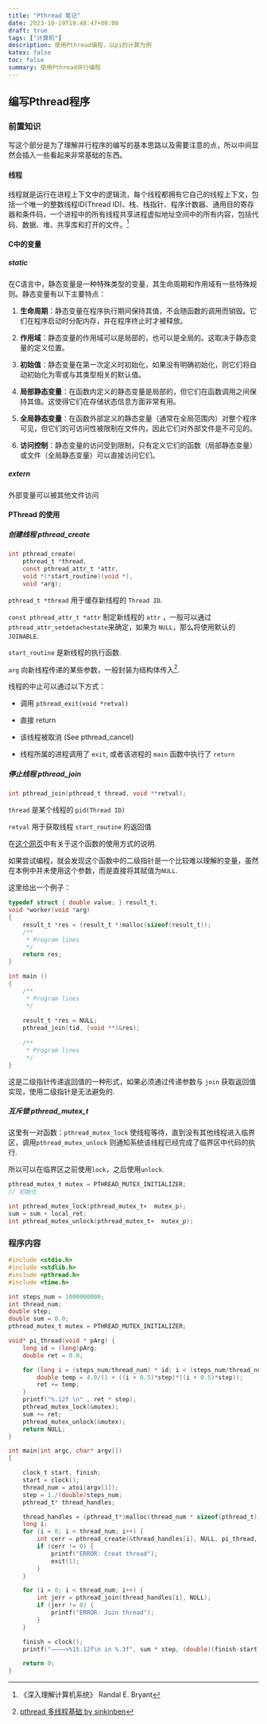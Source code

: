 ```yaml
---
title: "Pthread 笔记"
date: 2023-10-19T19:48:47+08:00
draft: true
tags: ["计算机"]
description: 使用Pthread编程，以pi的计算为例
katex: false
toc: false
summary: 使用Pthread并行编程
---
```


## 编写Pthread程序

### 前置知识

<!--{{{--> 

写这个部分是为了理解并行程序的编写的基本思路以及需要注意的点，所以中间显然会插入一些看起来非常基础的东西。

#### 线程

线程就是运行在进程上下文中的逻辑流，每个线程都拥有它自己的线程上下文，包括一个唯一的整数线程ID(Thread ID)、栈、栈指针、程序计数器、通用目的寄存器和条件码，一个进程中的所有线程共享进程虚拟地址空间中的所有内容，包括代码、数据、堆、共享库和打开的文件。[^1]

#### C中的变量

<!-- {{{ -->
##### static

在C语言中，静态变量是一种特殊类型的变量，其生命周期和作用域有一些特殊规则。静态变量有以下主要特点：

1. **生命周期**：静态变量在程序执行期间保持其值，不会随函数的调用而销毁。它们在程序启动时分配内存，并在程序终止时才被释放。

2. **作用域**：静态变量的作用域可以是局部的，也可以是全局的。这取决于静态变量的定义位置。

3. **初始值**：静态变量在第一次定义时初始化，如果没有明确初始化，则它们将自动初始化为零或与其类型相关的默认值。

4. **局部静态变量**：在函数内定义的静态变量是局部的，但它们在函数调用之间保持其值。这使得它们在存储状态信息方面非常有用。

5. **全局静态变量**：在函数外部定义的静态变量（通常在全局范围内）对整个程序可见，但它们的可访问性被限制在文件内，因此它们对外部文件是不可见的。

6. **访问控制**：静态变量的访问受到限制，只有定义它们的函数（局部静态变量）或文件（全局静态变量）可以直接访问它们。
<!--}}}-->

##### extern

外部变量可以被其他文件访问

#### PThread 的使用

##### 创建线程 pthread_create

<!--{{{-->
``` C
int pthread_create(
    pthread_t *thread,
    const pthread_attr_t *attr, 
    void *(*start_routine)(void *), 
    void *arg);
```

`pthread_t *thread` 用于缓存新线程的 `Thread ID`.

`const pthread_attr_t *attr` 制定新线程的 `attr` ，一般可以通过`pthread_attr_setdetachestate`来确定，如果为 `NULL`，那么将使用默认的 `JOINABLE`.

`start_routine` 是新线程的执行函数.

`arg` 向新线程传递的某些参数，一般封装为结构体传入[^2].

线程的中止可以通过以下方式：

- 调用 `pthread_exit(void *retval)`

- 直接 return

- 该线程被取消 (See pthread_cancel)

- 线程所属的进程调用了 `exit`, 或者该进程的 `main` 函数中执行了 `return`
<!--}}}-->

##### 停止线程 pthread_join

<!--{{{-->
```C
int pthread_join(pthread_t thread, void **retval);
```
`thread` 是某个线程的 `pid(Thread ID)`

`retval` 用于获取线程 `start_routine` 的返回值

在[这个网页](https://hpc-tutorials.llnl.gov/posix/joining_and_detaching/)中有关于这个函数的使用方式的说明.

如果尝试编程，就会发现这个函数中的二级指针是一个比较难以理解的变量，虽然在本例中并未使用这个参数，而是直接将其赋值为`NULL`. 

这里给出一个例子：

```C
typedef struct { double value; } result_t;
void *worker(void *arg)
{
    result_t *res = (result_t *)malloc(sizeof(result_t));
    /**
     * Program lines
     */
    return res;
}

int main ()
{
    /**
     * Program lines
     */
    
    result_t *res = NULL;
    pthread_join(tid, (void **)&res);
    
    /**
     * Program lines
     */
}
```

这是二级指针传递返回值的一种形式，如果必须通过传递参数与 `join` 获取返回值实现，使用二级指针是无法避免的.
<!--}}}-->

##### 互斥锁 pthread_mutex_t

<!--{{{-->
这里有一对函数：`pthread_mutex_lock` 使线程等待，直到没有其他线程进入临界区，调用`pthread_mutex_unlock` 则通知系统该线程已经完成了临界区中代码的执行. 

所以可以在临界区之前使用`lock`，之后使用`unlock`.

```C
pthread_mutex_t mutex = PTHREAD_MUTEX_INITIALIZER;
// 初始化

int pthread_mutex_lock(pthread_mutex_t∗  mutex_p);
sum = sum + local_ret;
int pthread_mutex_unlock(pthread_mutex_t∗  mutex_p);
```
<!--}}}-->

<!--}}}-->

### 程序内容

<!--{{{-->

```C {linenos=table}
#include <stdio.h>
#include <stdlib.h>
#include <pthread.h>
#include <time.h>

int steps_num = 1000000000;
int thread_num;
double step;
double sum = 0.0;
pthread_mutex_t mutex = PTHREAD_MUTEX_INITIALIZER;

void* pi_thread(void * pArg) {
	long id = (long)pArg;
	double ret = 0.0;

	for (long i = (steps_num/thread_num) * id; i < (steps_num/thread_num) * (id + 1); i++) {
		double temp = 4.0/(1 + ((i + 0.5)*step)*((i + 0.5)*step));
		ret += temp;
	}
	printf("%.12f \n" , ret * step);
	pthread_mutex_lock(&mutex);
	sum += ret;
	pthread_mutex_unlock(&mutex);
	return NULL;
}

int main(int argc, char* argv[])
{

	clock_t start, finish;
	start = clock();
	thread_num = atoi(argv[1]);
	step = 1./(double)steps_num;
	pthread_t* thread_handles;

	thread_handles = (pthread_t*)malloc(thread_num * sizeof(pthread_t));
	long i;
	for (i = 0; i < thread_num; i++) {
		int cerr = pthread_create(&thread_handles[i], NULL, pi_thread, (void *)i);
		if (cerr != 0) {
			printf("ERROR: Creat thread");
			exit(1);
		}
	}

	for (i = 0; i < thread_num; i++) {
		int jerr = pthread_join(thread_handles[i], NULL);
		if (jerr != 0) {
			printf("ERROR: Join thread");
		}
	}

	finish = clock();
	printf("————>%15.12f\n in %.3f", sum * step, (double)(finish-start)/CLOCKS_PER_SEC);

	return 0;
}
```

<!--}}}-->

[^1]: 《深入理解计算机系统》 Randal E. Bryant
[^2]: [ pthread 多线程基础 by sinkinben](https://www.cnblogs.com/sinkinben/p/13987001.html)
